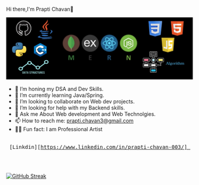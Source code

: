 Hi there,I'm Prapti Chavan👋


<img width="813" alt="145186736-1d1a4508-60a3-4169-acb7-ede41a7c85d6" src="https://github.com/prapti3/prapti3/blob/main/banner.jpg">



- 🔭 I’m honing my DSA and Dev Skills.
- 🌱 I’m currently learning Java/Spring.
- 👯 I’m looking to collaborate on Web dev projects.
- 🤔 I’m looking for help with my Backend skills.
- 💬 Ask me About Web development and Web Technolgies.
- 📫 How to reach me: prapti.chavan3@gmail.com
- 👩‍🎨 Fun fact: I am Professional Artist 




<kbd> <br> [Linkdin][https://www.linkedin.com/in/prapti-chavan-003/] <br> </kbd>

<br>


[![GitHub Streak](https://github-readme-streak-stats.herokuapp.com?user=prapti3&theme=onedark&hide_border=true&border_radius=5)](https://git.io/streak-stats)
